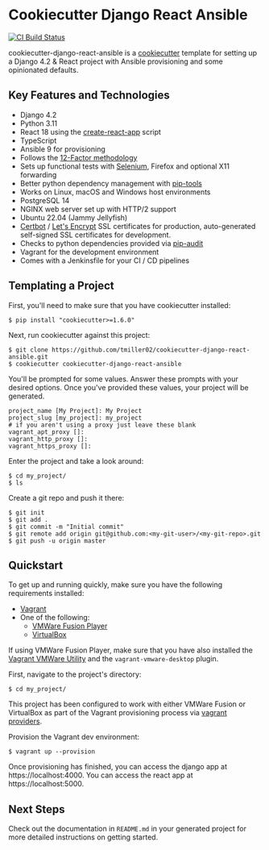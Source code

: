 # Cookiecutter Django React Ansible

[![CI Build Status](https://github.com/tmiller02/cookiecutter-django-react-ansible/actions/workflows/ci.yml/badge.svg?branch=master)](https://github.com/tmiller02/cookiecutter-django-react-ansible/actions?query=branch%3Amaster)

cookiecutter-django-react-ansible is a 
[cookiecutter](https://github.com/pydanny/cookiecutter) template for setting up
a Django 4.2 & React project with Ansible provisioning and some opinionated defaults.

## Key Features and Technologies
* Django 4.2
* Python 3.11
* React 18 using the [create-react-app](https://github.com/facebook/create-react-app) script
* TypeScript
* Ansible 9 for provisioning  
* Follows the [12-Factor methodology](https://12factor.net/)
* Sets up functional tests with [Selenium](https://selenium-python.readthedocs.io/),
  Firefox and optional X11 forwarding
* Better python dependency management with [pip-tools](https://github.com/jazzband/pip-tools)
* Works on Linux, macOS and Windows host environments
* PostgreSQL 14
* NGINX web server set up with HTTP/2 support
* Ubuntu 22.04 (Jammy Jellyfish)
* [Certbot](https://certbot.eff.org/about/) / [Let's Encrypt](https://letsencrypt.org/)
  SSL certificates for production, auto-generated self-signed SSL certificates for development.
* Checks to python dependencies provided via [pip-audit](https://pypi.org/project/pip-audit/)
* Vagrant for the development environment
* Comes with a Jenkinsfile for your CI / CD pipelines

## Templating a Project

First, you'll need to make sure that you have cookiecutter installed:

```
$ pip install "cookiecutter>=1.6.0"
```

Next, run cookiecutter against this project:

```
$ git clone https://github.com/tmiller02/cookiecutter-django-react-ansible.git
$ cookiecutter cookiecutter-django-react-ansible
```

You'll be prompted for some values. Answer these prompts with your desired
options. Once you've provided these values, your project will be generated.

```
project_name [My Project]: My Project
project_slug [my_project]: my_project
# if you aren't using a proxy just leave these blank
vagrant_apt_proxy []: 
vagrant_http_proxy []: 
vagrant_https_proxy []:
```

Enter the project and take a look around:

```
$ cd my_project/
$ ls
```

Create a git repo and push it there:

```
$ git init
$ git add .
$ git commit -m "Initial commit"
$ git remote add origin git@github.com:<my-git-user>/<my-git-repo>.git
$ git push -u origin master
```
## Quickstart

To get up and running quickly, make sure you have the following requirements installed:
* [Vagrant](https://www.vagrantup.com/)
* One of the following:  
  * [VMWare Fusion Player](https://customerconnect.vmware.com/evalcenter?p=fusion-player-personal-13)
  * [VirtualBox](https://www.virtualbox.org/)

If using VMWare Fusion Player, make sure that you have also installed the [Vagrant VMWare Utility](https://developer.hashicorp.com/vagrant/docs/providers/vmware/installation)
and the `vagrant-vmware-desktop` plugin.

First, navigate to the project's directory:
```
$ cd my_project/
```

This project has been configured to work with either VMWare Fusion or VirtualBox 
as part of the Vagrant provisioning process via 
[vagrant providers](https://www.vagrantup.com/docs/providers).

Provision the Vagrant dev environment:

```
$ vagrant up --provision
```

Once provisioning has finished, you can access the django app at https://localhost:4000.
You can access the react app at https://localhost:5000.

## Next Steps

Check out the documentation in `README.md` in your generated project for more
detailed instructions on getting started.